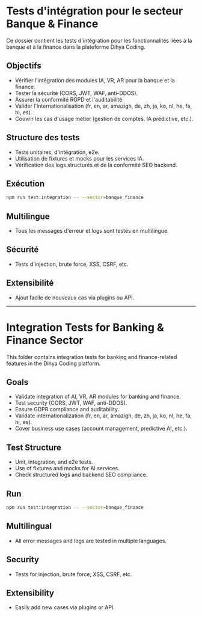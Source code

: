 # Tests d'intégration pour le secteur Banque & Finance

Ce dossier contient les tests d'intégration pour les fonctionnalités liées à la banque et à la finance dans la plateforme Dihya Coding.

## Objectifs
- Vérifier l'intégration des modules IA, VR, AR pour la banque et la finance.
- Tester la sécurité (CORS, JWT, WAF, anti-DDOS).
- Assurer la conformité RGPD et l'auditabilité.
- Valider l'internationalisation (fr, en, ar, amazigh, de, zh, ja, ko, nl, he, fa, hi, es).
- Couvrir les cas d'usage métier (gestion de comptes, IA prédictive, etc.).

## Structure des tests
- Tests unitaires, d'intégration, e2e.
- Utilisation de fixtures et mocks pour les services IA.
- Vérification des logs structurés et de la conformité SEO backend.

## Exécution
```bash
npm run test:integration -- --sector=banque_finance
```

## Multilingue
- Tous les messages d'erreur et logs sont testés en multilingue.

## Sécurité
- Tests d'injection, brute force, XSS, CSRF, etc.

## Extensibilité
- Ajout facile de nouveaux cas via plugins ou API.

---

# Integration Tests for Banking & Finance Sector

This folder contains integration tests for banking and finance-related features in the Dihya Coding platform.

## Goals
- Validate integration of AI, VR, AR modules for banking and finance.
- Test security (CORS, JWT, WAF, anti-DDOS).
- Ensure GDPR compliance and auditability.
- Validate internationalization (fr, en, ar, amazigh, de, zh, ja, ko, nl, he, fa, hi, es).
- Cover business use cases (account management, predictive AI, etc.).

## Test Structure
- Unit, integration, and e2e tests.
- Use of fixtures and mocks for AI services.
- Check structured logs and backend SEO compliance.

## Run
```bash
npm run test:integration -- --sector=banque_finance
```

## Multilingual
- All error messages and logs are tested in multiple languages.

## Security
- Tests for injection, brute force, XSS, CSRF, etc.

## Extensibility
- Easily add new cases via plugins or API.
